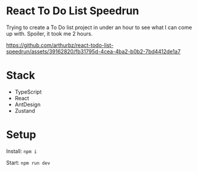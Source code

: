 # React To Do List Speedrun
Trying to create a To Do list project in under an hour to see what I can come up with.
Spoiler, it took me 2 hours.

https://github.com/arthurbz/react-todo-list-speedrun/assets/39162820/fb31795d-4cea-4ba2-b0b2-7bd4412de1a7

# Stack
- TypeScript
- React
- AntDesign
- Zustand

# Setup
Install:
`npm i`

Start:
`npm run dev`
